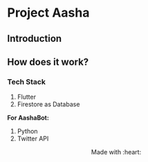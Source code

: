 # Project Aasha

## Introduction

## How does it work?

### Tech Stack
1. Flutter
2. Firestore as Database

**For AashaBot:**
1. Python
2. Twitter API

<center>Made with :heart:</center>
